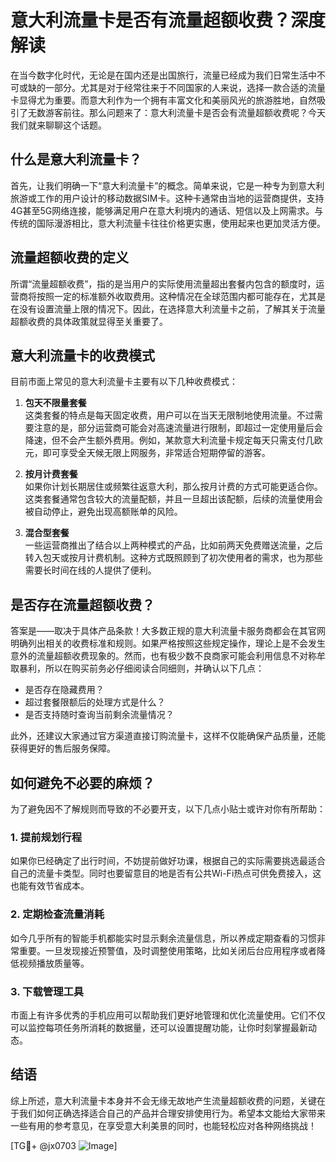 # 意大利流量卡是否有流量超额收费？深度解读

在当今数字化时代，无论是在国内还是出国旅行，流量已经成为我们日常生活中不可或缺的一部分。尤其是对于经常往来于不同国家的人来说，选择一款合适的流量卡显得尤为重要。而意大利作为一个拥有丰富文化和美丽风光的旅游胜地，自然吸引了无数游客前往。那么问题来了：意大利流量卡是否会有流量超额收费呢？今天我们就来聊聊这个话题。

## 什么是意大利流量卡？

首先，让我们明确一下“意大利流量卡”的概念。简单来说，它是一种专为到意大利旅游或工作的用户设计的移动数据SIM卡。这种卡通常由当地的运营商提供，支持4G甚至5G网络连接，能够满足用户在意大利境内的通话、短信以及上网需求。与传统的国际漫游相比，意大利流量卡往往价格更实惠，使用起来也更加灵活方便。

## 流量超额收费的定义

所谓“流量超额收费”，指的是当用户的实际使用流量超出套餐内包含的额度时，运营商将按照一定的标准额外收取费用。这种情况在全球范围内都可能存在，尤其是在没有设置流量上限的情况下。因此，在选择意大利流量卡之前，了解其关于流量超额收费的具体政策就显得至关重要了。

## 意大利流量卡的收费模式

目前市面上常见的意大利流量卡主要有以下几种收费模式：

1. **包天不限量套餐**  
   这类套餐的特点是每天固定收费，用户可以在当天无限制地使用流量。不过需要注意的是，部分运营商可能会对高速流量进行限制，即超过一定使用量后会降速，但不会产生额外费用。例如，某款意大利流量卡规定每天只需支付几欧元，即可享受全天候无限上网服务，非常适合短期停留的游客。

2. **按月计费套餐**  
   如果你计划长期居住或频繁往返意大利，那么按月计费的方式可能更适合你。这类套餐通常包含较大的流量配额，并且一旦超出该配额，后续的流量使用会被自动停止，避免出现高额账单的风险。

3. **混合型套餐**  
   一些运营商推出了结合以上两种模式的产品，比如前两天免费赠送流量，之后转入包天或按月计费机制。这种方式既照顾到了初次使用者的需求，也为那些需要长时间在线的人提供了便利。

## 是否存在流量超额收费？

答案是——取决于具体产品条款！大多数正规的意大利流量卡服务商都会在其官网明确列出相关的收费标准和规则。如果严格按照这些规定操作，理论上是不会发生意外的流量超额收费现象的。然而，也有极少数不良商家可能会利用信息不对称牟取暴利，所以在购买前务必仔细阅读合同细则，并确认以下几点：

- 是否存在隐藏费用？
- 超过套餐限额后的处理方式是什么？
- 是否支持随时查询当前剩余流量情况？

此外，还建议大家通过官方渠道直接订购流量卡，这样不仅能确保产品质量，还能获得更好的售后服务保障。

## 如何避免不必要的麻烦？

为了避免因不了解规则而导致的不必要开支，以下几点小贴士或许对你有所帮助：

### 1. 提前规划行程
如果你已经确定了出行时间，不妨提前做好功课，根据自己的实际需要挑选最适合自己的流量卡类型。同时也要留意目的地是否有公共Wi-Fi热点可供免费接入，这也能有效节省成本。

### 2. 定期检查流量消耗
如今几乎所有的智能手机都能实时显示剩余流量信息，所以养成定期查看的习惯非常重要。一旦发现接近预警值，及时调整使用策略，比如关闭后台应用程序或者降低视频播放质量等。

### 3. 下载管理工具
市面上有许多优秀的手机应用可以帮助我们更好地管理和优化流量使用。它们不仅可以监控每项任务所消耗的数据量，还可以设置提醒功能，让你时刻掌握最新动态。

## 结语

综上所述，意大利流量卡本身并不会无缘无故地产生流量超额收费的问题，关键在于我们如何正确选择适合自己的产品并合理安排使用行为。希望本文能给大家带来一些有用的参考意见，在享受意大利美景的同时，也能轻松应对各种网络挑战！

[TG💪+ @jx0703 ![Image](https://github.com/user-attachments/assets/dbca1d08-cadb-493c-b0ec-ad6f7a83f270)]